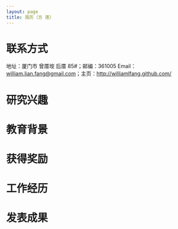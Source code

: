```yaml
---
layout: page
title: 简历（方 莲）
---
```


# 联系方式

地址：厦门市 曾厝垵 后厝 85#；邮编：361005
Email：william.lian.fang@gmail.com；主页：<http://williamlfang.github.com/>

# 研究兴趣

# 教育背景

# 获得奖励

# 工作经历

# 发表成果

